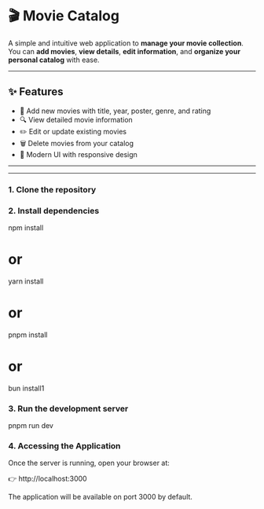# 🎬 Movie Catalog

A simple and intuitive web application to **manage your movie collection**.  
You can **add movies**, **view details**, **edit information**, and **organize your personal catalog** with ease.

---

## ✨ Features

- 📌 Add new movies with title, year, poster, genre, and rating  
- 🔍 View detailed movie information  
- ✏️ Edit or update existing movies  
- 🗑️ Delete movies from your catalog  
- 🎨 Modern UI with responsive design  

---
---


### 1. Clone the repository

### 2. Install dependencies 

npm install
# or
yarn install
# or
pnpm install
# or
bun install1

### 3. Run the development server

pnpm run dev

### 4. Accessing the Application

Once the server is running, open your browser at:

👉 http://localhost:3000

The application will be available on port 3000 by default.

